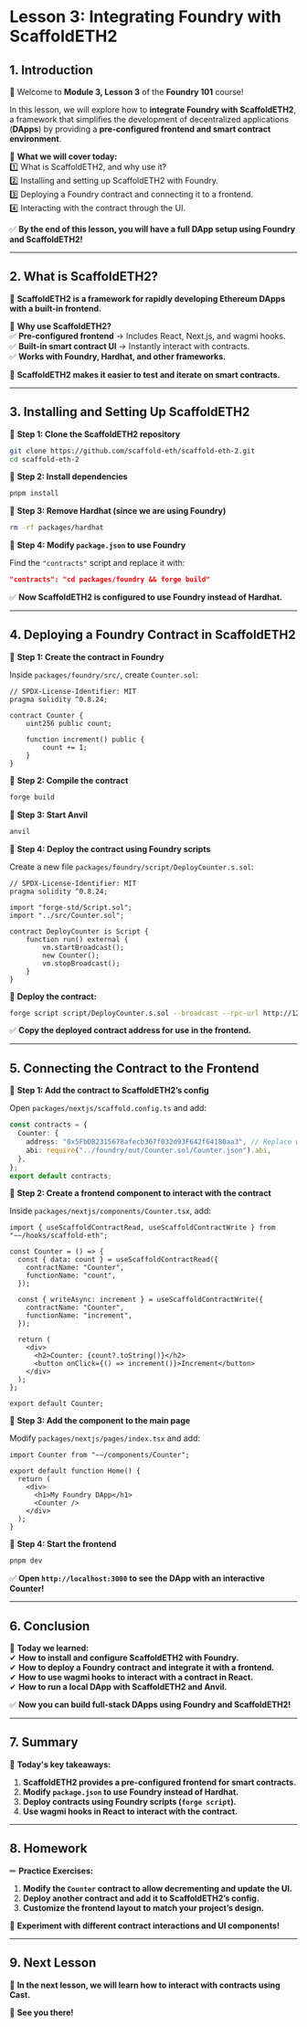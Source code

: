 # **Lesson 3: Integrating Foundry with ScaffoldETH2**  

## **1. Introduction**  

👋 Welcome to **Module 3, Lesson 3** of the **Foundry 101** course!  

In this lesson, we will explore how to **integrate Foundry with ScaffoldETH2**, a framework that simplifies the development of decentralized applications (**DApps**) by providing a **pre-configured frontend and smart contract environment**.  

📌 **What we will cover today:**  
1️⃣ What is ScaffoldETH2, and why use it?  
2️⃣ Installing and setting up ScaffoldETH2 with Foundry.  
3️⃣ Deploying a Foundry contract and connecting it to a frontend.  
4️⃣ Interacting with the contract through the UI.  

✅ **By the end of this lesson, you will have a full DApp setup using Foundry and ScaffoldETH2!**  

---

## **2. What is ScaffoldETH2?**  

📌 **ScaffoldETH2 is a framework for rapidly developing Ethereum DApps with a built-in frontend.**  

🚀 **Why use ScaffoldETH2?**  
✅ **Pre-configured frontend** → Includes React, Next.js, and wagmi hooks.  
✅ **Built-in smart contract UI** → Instantly interact with contracts.  
✅ **Works with Foundry, Hardhat, and other frameworks.**  

📌 **ScaffoldETH2 makes it easier to test and iterate on smart contracts.**  

---

## **3. Installing and Setting Up ScaffoldETH2**  

📌 **Step 1: Clone the ScaffoldETH2 repository**  

```bash
git clone https://github.com/scaffold-eth/scaffold-eth-2.git
cd scaffold-eth-2
```

📌 **Step 2: Install dependencies**  

```bash
pnpm install
```

📌 **Step 3: Remove Hardhat (since we are using Foundry)**  

```bash
rm -rf packages/hardhat
```

📌 **Step 4: Modify `package.json` to use Foundry**  

Find the `"contracts"` script and replace it with:  

```json
"contracts": "cd packages/foundry && forge build"
```

✅ **Now ScaffoldETH2 is configured to use Foundry instead of Hardhat.**  

---

## **4. Deploying a Foundry Contract in ScaffoldETH2**  

📌 **Step 1: Create the contract in Foundry**  

Inside `packages/foundry/src/`, create `Counter.sol`:  

```solidity
// SPDX-License-Identifier: MIT
pragma solidity ^0.8.24;

contract Counter {
    uint256 public count;

    function increment() public {
        count += 1;
    }
}
```

📌 **Step 2: Compile the contract**  

```bash
forge build
```

📌 **Step 3: Start Anvil**  

```bash
anvil
```

📌 **Step 4: Deploy the contract using Foundry scripts**  

Create a new file `packages/foundry/script/DeployCounter.s.sol`:  

```solidity
// SPDX-License-Identifier: MIT
pragma solidity ^0.8.24;

import "forge-std/Script.sol";
import "../src/Counter.sol";

contract DeployCounter is Script {
    function run() external {
        vm.startBroadcast();
        new Counter();
        vm.stopBroadcast();
    }
}
```

📌 **Deploy the contract:**  

```bash
forge script script/DeployCounter.s.sol --broadcast --rpc-url http://127.0.0.1:8545
```

✅ **Copy the deployed contract address for use in the frontend.**  

---

## **5. Connecting the Contract to the Frontend**  

📌 **Step 1: Add the contract to ScaffoldETH2’s config**  

Open `packages/nextjs/scaffold.config.ts` and add:  

```typescript
const contracts = {
  Counter: {
    address: "0x5FbDB2315678afecb367f032d93F642f64180aa3", // Replace with actual address
    abi: require("../foundry/out/Counter.sol/Counter.json").abi,
  },
};
export default contracts;
```

📌 **Step 2: Create a frontend component to interact with the contract**  

Inside `packages/nextjs/components/Counter.tsx`, add:  

```tsx
import { useScaffoldContractRead, useScaffoldContractWrite } from "~~/hooks/scaffold-eth";

const Counter = () => {
  const { data: count } = useScaffoldContractRead({
    contractName: "Counter",
    functionName: "count",
  });

  const { writeAsync: increment } = useScaffoldContractWrite({
    contractName: "Counter",
    functionName: "increment",
  });

  return (
    <div>
      <h2>Counter: {count?.toString()}</h2>
      <button onClick={() => increment()}>Increment</button>
    </div>
  );
};

export default Counter;
```

📌 **Step 3: Add the component to the main page**  

Modify `packages/nextjs/pages/index.tsx` and add:  

```tsx
import Counter from "~~/components/Counter";

export default function Home() {
  return (
    <div>
      <h1>My Foundry DApp</h1>
      <Counter />
    </div>
  );
}
```

📌 **Step 4: Start the frontend**  

```bash
pnpm dev
```

✅ **Open `http://localhost:3000` to see the DApp with an interactive Counter!**  

---

## **6. Conclusion**  

📌 **Today we learned:**  
✔ **How to install and configure ScaffoldETH2 with Foundry.**  
✔ **How to deploy a Foundry contract and integrate it with a frontend.**  
✔ **How to use wagmi hooks to interact with a contract in React.**  
✔ **How to run a local DApp with ScaffoldETH2 and Anvil.**  

✅ **Now you can build full-stack DApps using Foundry and ScaffoldETH2!**  

---

## **7. Summary**  

📌 **Today's key takeaways:**  
1. **ScaffoldETH2 provides a pre-configured frontend for smart contracts.**  
2. **Modify `package.json` to use Foundry instead of Hardhat.**  
3. **Deploy contracts using Foundry scripts (`forge script`).**  
4. **Use wagmi hooks in React to interact with the contract.**  

---

## **8. Homework**  

✏ **Practice Exercises:**  
1. **Modify the `Counter` contract to allow decrementing and update the UI.**  
2. **Deploy another contract and add it to ScaffoldETH2’s config.**  
3. **Customize the frontend layout to match your project’s design.**  

📌 **Experiment with different contract interactions and UI components!**  

---

## **9. Next Lesson**  

📅 **In the next lesson, we will learn how to interact with contracts using Cast.**  

🚀 **See you there!**  